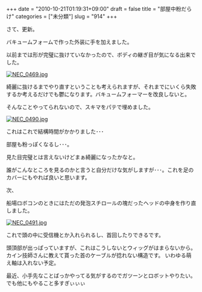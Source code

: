 +++
date = "2010-10-21T01:19:31+09:00"
draft = false
title = "部屋中粉だらけ"
categories = ["未分類"]
slug = "914"
+++

さて、更新。

バキュームフォームで作った外装に手を加えました。

以前までは形が完璧に抜けていなかったので、ボディの継ぎ目が気になる出来でした。

<a href="/images/robogirl/fig/NEC_0469.jpg"><img src="/images/robogirl/fig/NEC_0469.jpg" alt="NEC_0469.jpg" border="0"   /></a>

綺麗に抜けるまでやり直すということも考えられますが、それまでにいくら失敗するか考えるだけでも鬱になります。バキュームフォーマーを改良しないと。

そんなことやってられないので、スキマをパテで埋めました。

<a href="/images/robogirl/fig/NEC_0490.jpg"><img src="/images/robogirl/fig/NEC_0490.jpg" alt="NEC_0490.jpg" border="0"   /></a>

これはこれで結構時間がかかりました･･･

部屋も粉っぽくなるし･･･。

見た目完璧とは言えないけどまぁ綺麗になったかなと。

誰がこんなところを見るのかと言うと自分だけな気がしますが･･･。これを足のカバーにもやれば良いと思います。

次、

船場ロボコンのときにはただの発泡スチロールの塊だったヘッドの中身を作り直しました。

<a href="/images/robogirl/fig/NEC_0491.jpg"><img src="/images/robogirl/fig/NEC_0491.jpg" alt="NEC_0491.jpg" border="0"   /></a>

これで頭の中に受信機とか入れられるし、首回したりできるです。

頭頂部が出っぱっていますが、これはこうしないとウィッグがはまらないから｡
カイン技師さんに教えて貰った首のケーブルが捻れない構造です。
いわゆる萌え軸は入れない予定。

最近、小手先なことばっかやってる気がするのでガツーンとロボットやりたい。
でも他にもやること多すぎぃぃぃ

